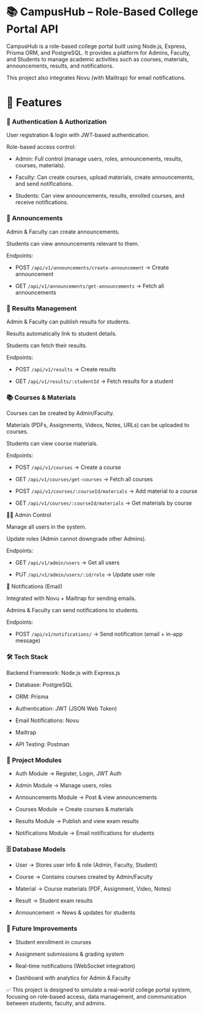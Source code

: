 # 📚 CampusHub – Role-Based College Portal API

CampusHub is a role-based college portal built using Node.js, Express, Prisma ORM, and PostgreSQL.
It provides a platform for Admins, Faculty, and Students to manage academic activities such as courses, materials, announcements, results, and notifications.

This project also integrates Novu (with Mailtrap) for email notifications.

# 🚀 Features

### 🔐 Authentication & Authorization

User registration & login with JWT-based authentication.

Role-based access control:

- Admin: Full control (manage users, roles, announcements, results, courses, materials).

- Faculty: Can create courses, upload materials, create announcements, and send notifications.

- Students: Can view announcements, results, enrolled courses, and receive notifications.

### 📢 Announcements

Admin & Faculty can create announcements.

Students can view announcements relevant to them.

Endpoints:

- POST `/api/v1/announcements/create-announcement` → Create announcement

- GET `/api/v1/announcements/get-announcements` → Fetch all announcements

### 📝 Results Management

Admin & Faculty can publish results for students.

Results automatically link to student details.

Students can fetch their results.

Endpoints:

- POST `/api/v1/results` → Create results

- GET `/api/v1/results/:studentId` → Fetch results for a student

### 📚 Courses & Materials

Courses can be created by Admin/Faculty.

Materials (PDFs, Assignments, Videos, Notes, URLs) can be uploaded to courses.

Students can view course materials.

Endpoints:

- POST `/api/v1/courses` → Create a course

- GET `/api/v1/courses/get-courses` → Fetch all courses

- POST `/api/v1/courses/:courseId/materials` → Add material to a course

- GET `/api/v1/courses/:courseId/materials` → Get materials by course

👨‍🎓 Admin Control

Manage all users in the system.

Update roles (Admin cannot downgrade other Admins).

Endpoints:

- GET `/api/v1/admin/users` → Get all users

- PUT `/api/v1/admin/users/:id/role` → Update user role

📩 Notifications (Email)

Integrated with Novu + Mailtrap for sending emails.

Admins & Faculty can send notifications to students.

Endpoints:

- POST `/api/v1/notifications/` → Send notification (email + in-app message)

### 🛠️ Tech Stack

Backend Framework: Node.js
with Express.js

- Database: PostgreSQL

- ORM: Prisma

- Authentication: JWT (JSON Web Token)

- Email Notifications: Novu

- Mailtrap

- API Testing: Postman

### 📂 Project Modules

- Auth Module → Register, Login, JWT Auth

- Admin Module → Manage users, roles

- Announcements Module → Post & view announcements

- Courses Module → Create courses & materials

- Results Module → Publish and view exam results

- Notifications Module → Email notifications for students

### 🗄️ Database Models

- User → Stores user info & role (Admin, Faculty, Student)

- Course → Contains courses created by Admin/Faculty

- Material → Course materials (PDF, Assignment, Video, Notes)

- Result → Student exam results

- Announcement → News & updates for students

### 🔑 Future Improvements

- Student enrollment in courses

- Assignment submissions & grading system

- Real-time notifications (WebSocket integration)

- Dashboard with analytics for Admin & Faculty

✅ This project is designed to simulate a real-world college portal system, focusing on role-based access, data management, and communication between students, faculty, and admins.
